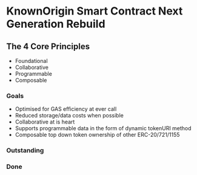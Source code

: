 # KnownOrigin Smart Contract Next Generation Rebuild

## The 4 Core Principles

* Foundational 
* Collaborative
* Programmable
* Composable

### Goals
* Optimised for GAS efficiency at ever call
* Reduced storage/data costs when possible 
* Collaborative at is heart
* Supports programmable data in the form of dynamic tokenURI method 
* Composable top down token ownership of other ERC-20/721/1155 

### Outstanding


### Done
